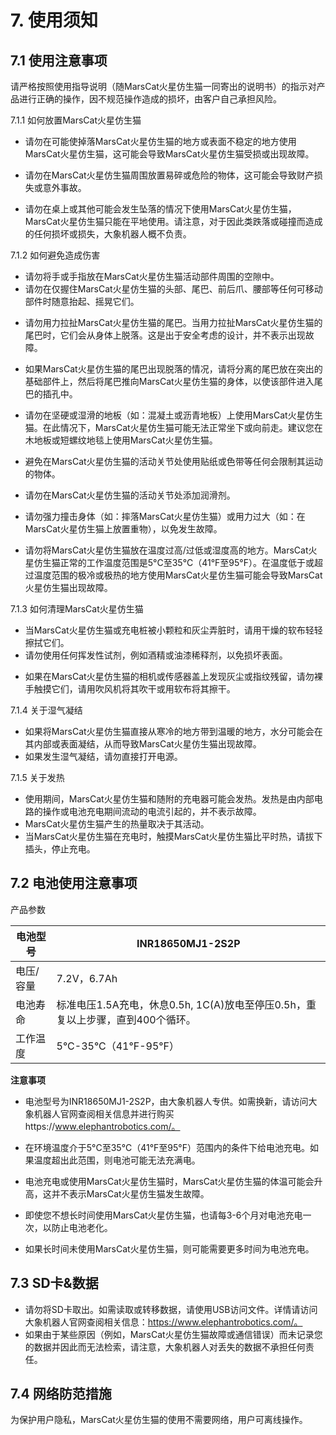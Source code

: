 # 7. 使用须知

## 7.1 使用注意事项

请严格按照使用指导说明（随MarsCat火星仿生猫一同寄出的说明书）的指示对产品进行正确的操作，因不规范操作造成的损坏，由客户自己承担风险。

7.1.1 如何放置MarsCat火星仿生猫

* 请勿在可能使掉落MarsCat火星仿生猫的地方或表面不稳定的地方使用MarsCat火星仿生猫，这可能会导致MarsCat火星仿生猫受损或出现故障。
* 请勿在MarsCat火星仿生猫周围放置易碎或危险的物体，这可能会导致财产损失或意外事故。

* 请勿在桌上或其他可能会发生坠落的情况下使用MarsCat火星仿生猫，MarsCat火星仿生猫只能在平地使用。请注意，对于因此类跌落或碰撞而造成的任何损坏或损失，大象机器人概不负责。

7.1.2 如何避免造成伤害

- 请勿将手或手指放在MarsCat火星仿生猫活动部件周围的空隙中。
- 请勿在仅握住MarsCat火星仿生猫的头部、尾巴、前后爪、腰部等任何可移动部件时随意抬起、摇晃它们。

* 请勿用力拉扯MarsCat火星仿生猫的尾巴。当用力拉扯MarsCat火星仿生猫的尾巴时，它们会从身体上脱落。这是出于安全考虑的设计，并不表示出现故障。
* 如果MarsCat火星仿生猫的尾巴出现脱落的情况，请将分离的尾巴放在突出的基础部件上，然后将尾巴推向MarsCat火星仿生猫的身体，以使该部件进入尾巴的插孔中。

* 请勿在坚硬或湿滑的地板（如：混凝土或沥青地板）上使用MarsCat火星仿生猫。在此情况下，MarsCat火星仿生猫可能无法正常坐下或向前走。建议您在木地板或短螺纹地毯上使用MarsCat火星仿生猫。
* 避免在MarsCat火星仿生猫的活动关节处使用贴纸或色带等任何会限制其运动的物体。

* 请勿在MarsCat火星仿生猫的活动关节处添加润滑剂。
* 请勿强力撞击身体（如：摔落MarsCat火星仿生猫）或用力过大（如：在MarsCat火星仿生猫上放置重物），以免发生故障。

* 请勿将MarsCat火星仿生猫放在温度过高/过低或湿度高的地方。MarsCat火星仿生猫正常的工作温度范围是5°C至35°C（41°F至95°F）。在温度低于或超过温度范围的极冷或极热的地方使用MarsCat火星仿生猫可能会导致MarsCat火星仿生猫出现故障。

7.1.3 如何清理MarsCat火星仿生猫

- 当MarsCat火星仿生猫或充电桩被小颗粒和灰尘弄脏时，请用干燥的软布轻轻擦拭它们。
- 请勿使用任何挥发性试剂，例如酒精或油漆稀释剂，以免损坏表面。

* 如果在MarsCat火星仿生猫的相机或传感器盖上发现灰尘或指纹残留，请勿裸手触摸它们，请用吹风机将其吹干或用软布将其擦干。

7.1.4 关于湿气凝结

- 如果将MarsCat火星仿生猫直接从寒冷的地方带到温暖的地方，水分可能会在其内部或表面凝结，从而导致MarsCat火星仿生猫出现故障。
- 如果发生湿气凝结，请勿直接打开电源。

7.1.5 关于发热

* 使用期间，MarsCat火星仿生猫和随附的充电器可能会发热。发热是由内部电路的操作或电池充电期间流动的电流引起的，并不表示故障。
* MarsCat火星仿生猫产生的热量取决于其活动。
* 当MarsCat火星仿生猫在充电时，触摸MarsCat火星仿生猫比平时热，请拔下插头，停止充电。

## 7.2 电池使用注意事项

产品参数

| 电池型号  | INR18650MJ1-2S2P                                             |
| --------- | ------------------------------------------------------------ |
| 电压/容量 | 7.2V，6.7Ah                                                  |
| 电池寿命  | 标准电压1.5A充电，休息0.5h, 1C(A)放电至停压0.5h，重复以上步骤，直到400个循环。 |
| 工作温度  | 5°C-35°C（41°F-95°F）                                        |

**注意事项**

* 电池型号为INR18650MJ1-2S2P，由大象机器人专供。如需换新，请访问大象机器人官网查阅相关信息并进行购买https://www.elephantrobotics.com/。
* 在环境温度介于5°C至35°C（41°F至95°F）范围内的条件下给电池充电。如果温度超出此范围，则电池可能无法充满电。

* 电池充电或使用MarsCat火星仿生猫时，MarsCat火星仿生猫的体温可能会升高，这并不表示MarsCat火星仿生猫发生故障。
* 即使您不想长时间使用MarsCat火星仿生猫，也请每3-6个月对电池充电一次，以防止电池老化。

* 如果长时间未使用MarsCat火星仿生猫，则可能需要更多时间为电池充电。

## 7.3 SD卡&数据

* 请勿将SD卡取出。如需读取或转移数据，请使用USB访问文件。详情请访问大象机器人官网查阅相关信息：https://www.elephantrobotics.com/。
* 如果由于某些原因（例如，MarsCat火星仿生猫故障或通信错误）而未记录您的数据并因此而无法检索，请注意，大象机器人对丢失的数据不承担任何责任。

## **7.4 网络防范措施**

为保护用户隐私，MarsCat火星仿生猫的使用不需要网络，用户可离线操作。
